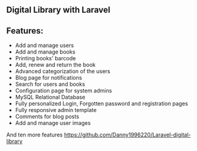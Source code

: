 ## Digital Library with Laravel

## Features:

- Add and manage users
- Add and manage books
- Printing books' barcode
- Add, renew and return the book
- Advanced categorization of the users
- Blog page for notifications
- Search for users and books
- Configuration page for system admins
- MySQL Relational Database
- Fully personalized Login, Forgotten password and registration pages
- Fully responsive admin template
- Comments for blog posts
- Add and manage user images

And ten more features
https://github.com/Danny1996220/Laravel-digital-library

